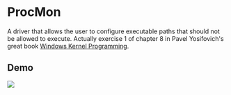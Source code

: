 # ProcMon

A driver that allows the user to configure executable paths that should not be allowed to execute. Actually exercise 1 of chapter 8 in Pavel Yosifovich's great book [Windows Kernel Programming](https://leanpub.com/windowskernelprogramming).

## Demo
![](https://github.com/omerk2511/drivers/tree/master/ProcMon/demo/demo.gif)